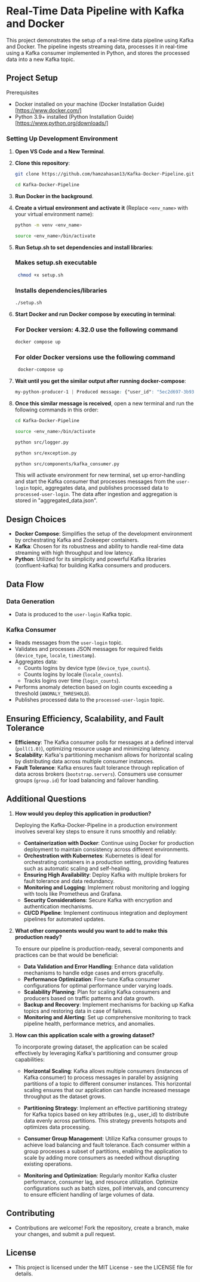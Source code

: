 # Real-Time Data Pipeline with Kafka and Docker
This project demonstrates the setup of a real-time data pipeline using Kafka and Docker. The pipeline ingests streaming data, processes it in real-time using a Kafka consumer implemented in Python, and stores the processed data into a new Kafka topic.

## Project Setup
Prerequisites

* Docker installed on your machine (Docker Installation Guide) [https://www.docker.com/]
* Python 3.9+ installed (Python Installation Guide) [https://www.python.org/downloads/]

### Setting Up Development Environment

1. **Open VS Code and a New Terminal**.

2. **Clone this repository**:
    ```bash
    git clone https://github.com/hamzahasan13/Kafka-Docker-Pipeline.git
    ```
    ```bash
    cd Kafka-Docker-Pipeline
    ```

3. **Run Docker in the background**.

4. **Create a virtual environment and activate it** (Replace `<env_name>` with your virtual environment name):
    ```bash
    python -m venv <env_name>
    ```
    ```bash
    source <env_name>/bin/activate
    ```

5. **Run Setup.sh to set dependencies and install libraries**:
    ### Makes setup.sh executable
   ```bash
    chmod +x setup.sh
    ```
   ### Installs dependencies/libraries
    ```bash
    ./setup.sh
    ```

7. **Start Docker and run Docker compose by executing in terminal**:
   ### For Docker version: 4.32.0 use the following command
    ```bash
    docker compose up
    ```
    ### For older Docker versions use the following command
   ```bash
    docker-compose up
    ```

9. **Wait until you get the similar output after running docker-compose**:
    ```css
    my-python-producer-1 | Produced message: {"user_id": "5ec2d697-3b93-xxxx-xxxx", "app_version": "2.3.0", "ip": "149.144.xxx.xxx", "locale": "PA", "device_id": "70d46930-4dbf-xxxx-xxxx", "timestamp": 1720622216, "device_type": "android"}
    ```

10. **Once this similar message is received**, open a new terminal and run the following commands in this order:
    ```bash
    cd Kafka-Docker-Pipeline
    ```
    ```bash
    source <env_name>/bin/activate
    ```
    ```bash
    python src/logger.py
    ```
    ```bash
    python src/exception.py
    ```
    ```bash
    python src/components/kafka_consumer.py
    ```

    This will activate environment for new terminal, set up error-handling and start the Kafka consumer that processes messages from the `user-login` topic, aggregates data, and publishes processed data to `processed-user-login`. The data after ingestion and aggregation is stored in "aggregated_data.json".

## Design Choices

- **Docker Compose**: Simplifies the setup of the development environment by orchestrating Kafka and Zookeeper containers.
- **Kafka**: Chosen for its robustness and ability to handle real-time data streaming with high throughput and low latency.
- **Python**: Utilized for its simplicity and powerful Kafka libraries (confluent-kafka) for building Kafka consumers and producers.

## Data Flow

### Data Generation

- Data is produced to the `user-login` Kafka topic.

### Kafka Consumer

- Reads messages from the `user-login` topic.
- Validates and processes JSON messages for required fields (`device_type`, `locale`, `timestamp`).
- Aggregates data:
  - Counts logins by device type (`device_type_counts`).
  - Counts logins by locale (`locale_counts`).
  - Tracks logins over time (`login_counts`).
- Performs anomaly detection based on login counts exceeding a threshold (`ANOMALY_THRESHOLD`).
- Publishes processed data to the `processed-user-login` topic.

## Ensuring Efficiency, Scalability, and Fault Tolerance

- **Efficiency**: The Kafka consumer polls for messages at a defined interval (`poll(1.0)`), optimizing resource usage and minimizing latency.
- **Scalability**: Kafka's partitioning mechanism allows for horizontal scaling by distributing data across multiple consumer instances.
- **Fault Tolerance**: Kafka ensures fault tolerance through replication of data across brokers (`bootstrap.servers`). Consumers use consumer groups (`group.id`) for load balancing and failover handling.

## Additional Questions

1. **How would you deploy this application in production?**

   Deploying the Kafka-Docker-Pipeline in a production environment involves several key steps to ensure it runs smoothly and reliably:
   
   - **Containerization with Docker**: Continue using Docker for production deployment to maintain consistency across different environments.
   - **Orchestration with Kubernetes**: Kubernetes is ideal for orchestrating containers in a production setting, providing features such as automatic scaling and self-healing.
   - **Ensuring High Availability**: Deploy Kafka with multiple brokers for fault tolerance and data redundancy.
   - **Monitoring and Logging**: Implement robust monitoring and logging with tools like Prometheus and Grafana.
   - **Security Considerations**: Secure Kafka with encryption and authentication mechanisms.
   - **CI/CD Pipeline**: Implement continuous integration and deployment pipelines for automated updates.
   
2. **What other components would you want to add to make this production ready?**

   To ensure our pipeline is production-ready, several components and practices can be that would be beneficial:
   
   - **Data Validation and Error Handling**: Enhance data validation mechanisms to handle edge cases and errors gracefully.
   - **Performance Optimization**: Fine-tune Kafka consumer configurations for optimal performance under varying loads.
   - **Scalability Planning**: Plan for scaling Kafka consumers and producers based on traffic patterns and data growth.
   - **Backup and Recovery**: Implement mechanisms for backing up Kafka topics and restoring data in case of failures.
   - **Monitoring and Alerting**: Set up comprehensive monitoring to track pipeline health, performance metrics, and anomalies.
   
3. **How can this application scale with a growing dataset?**

   To incorporate growing dataset, the application can be scaled effectively by leveraging Kafka's partitioning and consumer group capabilities:
   
   - **Horizontal Scaling**: Kafka allows multiple consumers (instances of Kafka consumer) to process messages in parallel by assigning partitions of a topic to different consumer instances. This horizontal scaling ensures that our application can handle increased message throughput as the dataset grows.
   
   - **Partitioning Strategy**: Implement an effective partitioning strategy for Kafka topics based on key attributes (e.g., user_id) to distribute data evenly across partitions. This strategy prevents hotspots and optimizes data processing.
   
   - **Consumer Group Management**: Utilize Kafka consumer groups to achieve load balancing and fault tolerance. Each consumer within a group processes a subset of partitions, enabling the application to scale by adding more consumers as needed without disrupting existing operations.
   
   - **Monitoring and Optimization**: Regularly monitor Kafka cluster performance, consumer lag, and resource utilization. Optimize configurations such as batch sizes, poll intervals, and concurrency to ensure efficient handling of large volumes of data.
   
## Contributing

- Contributions are welcome! Fork the repository, create a branch, make your changes, and submit a pull request.

## License

- This project is licensed under the MIT License - see the LICENSE file for details.

